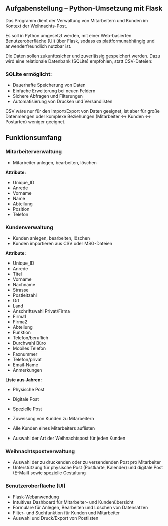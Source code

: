 ## Aufgabenstellung – Python-Umsetzung mit Flask

Das Programm dient der Verwaltung von Mitarbeitern und Kunden im Kontext der Weihnachts-Post.

Es soll in Python umgesetzt werden, mit einer Web-basierten Benutzeroberfläche (UI) über Flask, sodass es plattformunabhängig und anwenderfreundlich nutzbar ist.

Die Daten sollen zukunftssicher und zuverlässig gespeichert werden. Dazu wird eine relationale Datenbank (SQLite) empfohlen, statt CSV-Dateien:

### SQLite ermöglicht:

- Dauerhafte Speicherung von Daten
- Einfache Erweiterung bei neuen Feldern
- Sichere Abfragen und Filterungen
- Automatisierung von Drucken und Versandlisten

CSV wäre nur für den Import/Export von Daten geeignet, ist aber für große Datenmengen oder komplexe Beziehungen (Mitarbeiter ↔ Kunden ↔ Postarten) weniger geeignet.

## Funktionsumfang

### Mitarbeiterverwaltung

- Mitarbeiter anlegen, bearbeiten, löschen

**Attribute:**

- Unique_ID
- Anrede
- Vorname
- Name
- Abteilung
- Position
- Telefon

### Kundenverwaltung

- Kunden anlegen, bearbeiten, löschen
- Kunden importieren aus CSV oder MSG-Dateien

**Attribute:**

- Unique_ID
- Anrede
- Titel
- Vorname
- Nachname
- Strasse
- Postleitzahl
- Ort
- Land
- Anschriftswahl Privat/Firma
- Firma1
- Firma2
- Abteilung
- Funktion
- Telefon/beruflich
- Durchwahl Büro
- Mobiles Telefon
- Faxnummer
- Telefon/privat
- Email-Name
- Anmerkungen

**Liste aus Jahren:**

- Physische Post
- Digitale Post
- Spezielle Post

- Zuweisung von Kunden zu Mitarbeitern
- Alle Kunden eines Mitarbeiters auflisten
- Auswahl der Art der Weihnachtspost für jeden Kunden

### Weihnachtspostverwaltung

- Auswahl der zu druckenden oder zu versendenden Post pro Mitarbeiter
- Unterstützung für physische Post (Postkarte, Kalender) und digitale Post (E-Mail) sowie spezielle Gestaltung

### Benutzeroberfläche (UI)

- Flask-Webanwendung
- Intuitives Dashboard für Mitarbeiter- und Kundenübersicht
- Formulare für Anlegen, Bearbeiten und Löschen von Datensätzen
- Filter- und Suchfunktion für Kunden und Mitarbeiter
- Auswahl und Druck/Export von Postlisten